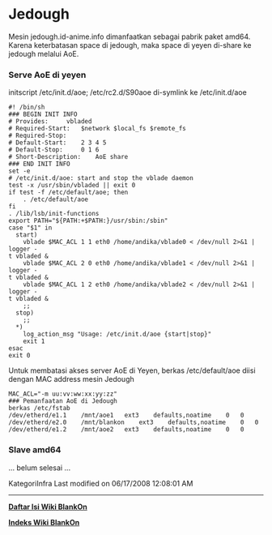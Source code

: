 # Jedough
Mesin jedough.id-anime.info dimanfaatkan sebagai pabrik paket amd64. Karena
keterbatasan space di jedough, maka space di yeyen di-share ke jedough melalui
AoE.

### Serve AoE di yeyen
initscript /etc/init.d/aoe; /etc/rc2.d/S90aoe di-symlink ke /etc/init.d/aoe
```
#! /bin/sh
### BEGIN INIT INFO
# Provides:		vbladed
# Required-Start:	$network $local_fs $remote_fs
# Required-Stop:
# Default-Start:	2 3 4 5
# Default-Stop:		0 1 6
# Short-Description:	AoE share
### END INIT INFO
set -e
# /etc/init.d/aoe: start and stop the vblade daemon
test -x /usr/sbin/vbladed || exit 0
if test -f /etc/default/aoe; then
    . /etc/default/aoe
fi
. /lib/lsb/init-functions
export PATH="${PATH:+$PATH:}/usr/sbin:/sbin"
case "$1" in
  start)
	vblade $MAC_ACL 1 1 eth0 /home/andika/vblade0 < /dev/null 2>&1 | logger -
t vbladed &
	vblade $MAC_ACL 2 0 eth0 /home/andika/vblade1 < /dev/null 2>&1 | logger -
t vbladed &
	vblade $MAC_ACL 1 2 eth0 /home/andika/vblade2 < /dev/null 2>&1 | logger -
t vbladed &
	;;
  stop)
	;;
  *)
	log_action_msg "Usage: /etc/init.d/aoe {start|stop}"
	exit 1
esac
exit 0
```

Untuk membatasi akses server AoE di Yeyen, berkas /etc/default/aoe diisi dengan
MAC address mesin Jedough

```
MAC_ACL="-m uu:vv:ww:xx:yy:zz"
### Pemanfaatan AoE di Jedough
berkas /etc/fstab
/dev/etherd/e1.1	/mnt/aoe1	ext3	defaults,noatime	0	0
/dev/etherd/e2.0	/mnt/blankon	ext3	defaults,noatime	0	0
/dev/etherd/e1.2	/mnt/aoe2	ext3	defaults,noatime	0	0
```

### Slave amd64
... belum selesai ...

KategoriInfra
Last modified on 06/17/2008 12:08:01 AM
    
 
 
---
[**Daftar Isi Wiki BlankOn**](/wiki/DaftarIsi/index.html)
 
[**Indeks Wiki BlankOn**](/wiki/Indeks.html)
